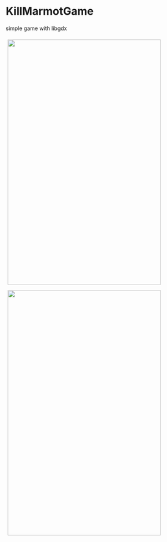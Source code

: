 KillMarmotGame
==============

simple game with libgdx


<img src="https://docs.google.com/file/d/0Bz6ipMTqmWaqWVpRUmIxWTNseDQ" width="400" height="640" hspace="5" vspace="7" alt="">
<img src="https://docs.google.com/file/d/0Bz6ipMTqmWaqV2pMS0RyRlZ6dms" width="400" height="640" hspace="5" vspace="7" alt="">

